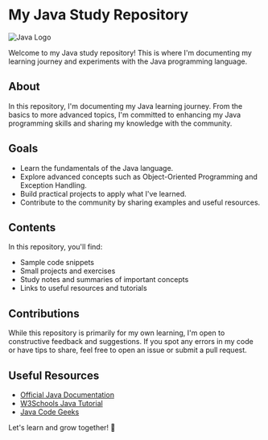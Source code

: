 # My Java Study Repository

![Java Logo](link_to_java_logo_image)

Welcome to my Java study repository! This is where I'm documenting my learning journey and experiments with the Java programming language.

## About

In this repository, I'm documenting my Java learning journey. From the basics to more advanced topics, I'm committed to enhancing my Java programming skills and sharing my knowledge with the community.

## Goals

- Learn the fundamentals of the Java language.
- Explore advanced concepts such as Object-Oriented Programming and Exception Handling.
- Build practical projects to apply what I've learned.
- Contribute to the community by sharing examples and useful resources.

## Contents

In this repository, you'll find:

- Sample code snippets
- Small projects and exercises
- Study notes and summaries of important concepts
- Links to useful resources and tutorials

## Contributions

While this repository is primarily for my own learning, I'm open to constructive feedback and suggestions. If you spot any errors in my code or have tips to share, feel free to open an issue or submit a pull request.

## Useful Resources

- [Official Java Documentation](https://docs.oracle.com/en/java/)
- [W3Schools Java Tutorial](https://www.w3schools.com/java/)
- [Java Code Geeks](https://www.javacodegeeks.com/)

Let's learn and grow together! 🚀
